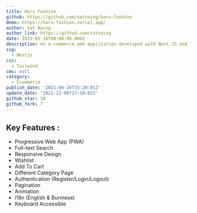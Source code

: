 ```yaml
---
title: Haru Fashion
github: https://github.com/satnaing/haru-fashion
demo: https://haru-fashion.vercel.app/
author: Sat Naing
author_link: https://github.com/satnaing
date: 2023-05-16T00:00:00.000Z
description: An e-commerce web application developed with Next.JS and TypeScript
ssg:
  - Nextjs
css:
  - Tailwind
cms: null
category:
  - Ecommerce
publish_date: '2021-04-26T15:20:01Z'
update_date: '2022-12-06T17:10:03Z'
github_star: 28
github_fork: 7
---
```


## Key Features :

- Progressive Web App (PWA)
- Full-text Search
- Responsive Design
- Wishlist
- Add To Cart
- Different Category Page
- Authentication (Register/Login/Logout)
- Pagination
- Animation
- i18n (English & Burmese)
- Keyboard Accessible